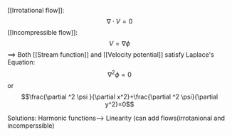 [[Irrotational flow]]:
$$\nabla \cdot V=0$$
[[Incompressible flow]]:
$$V=\nabla \phi$$
==> Both [[Stream function]] and [[Velocity potential]] satisfy Laplace's Equation:
$$\nabla ^2 \phi=0$$
or $$\frac{\partial ^2 \psi }{\partial x^2}+\frac{\partial ^2 \psi}{\partial y^2}=0$$

Solutions: Harmonic functions--> Linearity (can add flows(irrotanional and incomperssible)
